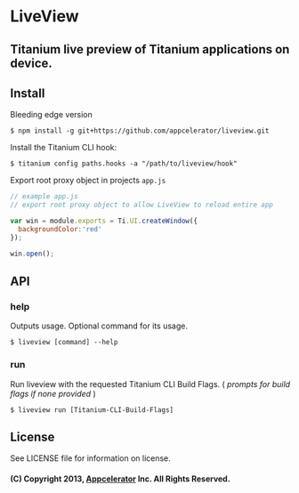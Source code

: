 # LiveView
## Titanium live preview of Titanium applications on device.

## Install

Bleeding edge version

```
$ npm install -g git+https://github.com/appcelerator/liveview.git
```

Install the Titanium CLI hook:

```
$ titanium config paths.hooks -a "/path/to/liveview/hook"
```

Export root proxy object in projects `app.js`

```js
// example app.js
// export root proxy object to allow LiveView to reload entire app

var win = module.exports = Ti.UI.createWindow({
  backgroundColor:'red'
});

win.open();
```

## API

### help

Outputs usage. Optional command for its usage.

```
$ liveview [command] --help
```

### run

Run liveview with the requested Titanium CLI Build Flags.
( _prompts for build flags if none provided_ )

```
$ liveview run [Titanium-CLI-Build-Flags]
```

## License

See LICENSE file for information on license.

#### (C) Copyright 2013, [Appcelerator](http://www.appcelerator.com/) Inc. All Rights Reserved.

